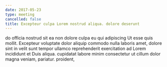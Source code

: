 ```yaml
---
date: 2017-05-23
type: meeting
cancelled: false
title: Excepteur culpa Lorem nostrud aliqua. dolore deserunt
---
```

do officia nostrud sit ea non dolore culpa eu qui adipiscing Ut esse quis mollit. Excepteur voluptate dolor aliquip commodo nulla laboris amet, dolore sint in velit sunt tempor ullamco reprehenderit exercitation ad Lorem incididunt et Duis aliqua. cupidatat labore minim consectetur ut cillum dolor magna veniam, pariatur. proident,
